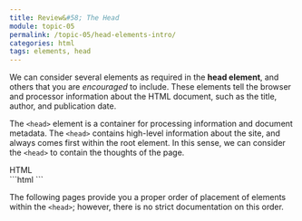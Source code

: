 ```yaml
---
title: Review&#58; The Head
module: topic-05
permalink: /topic-05/head-elements-intro/
categories: html
tags: elements, head
---
```


<div class="divider-heading"></div>

We can consider several elements as required in the **head element**, and others that you are _encouraged_ to include. These elements tell the browser and processor information about the HTML document, such as the title, author, and publication date.

The <code>&lt;head&gt;</code> element is a container for processing information and document metadata. The <code>&lt;head&gt;</code> contains high-level information about the site, and always comes first within the root element. In this sense, we can consider the <code>&lt;head&gt;</code> to contain the thoughts of the page.


<div class="code-heading">
  <span class="html">HTML</span>
</div>
```html
<!DOCTYPE html>
<html>
  <head>
    <!-- Meta data and information about your site, not visible to visitors. -->
  </head>

</html>
```


The following pages provide you a proper order of placement of elements within the `<head>`; however, there is no strict documentation on this order.
